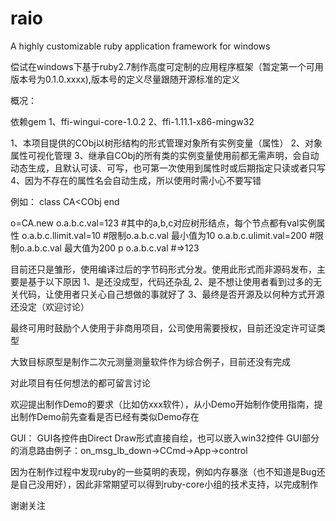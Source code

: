 # raio
A highly customizable ruby application framework for windows

偿试在windows下基于ruby2.7制作高度可定制的应用程序框架（暂定第一个可用版本号为0.1.0.xxxx),版本号的定义尽量跟随开源标准的定义


概况：

依赖gem
1、ffi-wingui-core-1.0.2
2、ffi-1.11.1-x86-mingw32

  
1、本项目提供的CObj以树形结构的形式管理对象所有实例变量（属性）
2、对象属性可视化管理
3、继承自CObj的所有类的实例变量使用前都无需声明，会自动动态生成，且默认可读、可写，也可第一次使用到属性时或后期指定只读或者只写
4、因为不存在的属性名会自动生成，所以使用时需小心不要写错

例如：
class CA<CObj
end

o=CA.new
o.a.b.c.val=123   #其中的a,b,c对应树形结点，每个节点都有val实例属性
o.a.b.c.llimit.val=10   #限制o.a.b.c.val 最小值为10
o.a.b.c.ulimit.val=200  #限制o.a.b.c.val 最大值为200
p o.a.b.c.val   #=>123


目前还只是雏形，使用编译过后的字节码形式分发。使用此形式而非源码发布，主要是基于以下原因
1、是还没成型，代码还杂乱
2、是不想让使用者看到过多的无关代码，让使用者只关心自己想做的事就好了
3、最终是否开源及以何种方式开源还没定（欢迎讨论）

最终可用时鼓励个人使用于非商用项目，公司使用需要授权，目前还没定许可证类型

大致目标原型是制作二次元测量测量软件作为综合例子，目前还没有完成

对此项目有任何想法的都可留言讨论

欢迎提出制作Demo的要求（比如仿xxx软件），从小Demo开始制作使用指南，提出制作Demo前先查看是否已经有类似Demo存在

GUI：
GUI各控件由Direct Draw形式直接自绘，也可以嵌入win32控件
GUI部分的消息路由例子：on_msg_lb_down->CCmd->App->control

因为在制作过程中发现ruby的一些莫明的表现，例如内存暴涨（也不知道是Bug还是自己没用好），因此非常期望可以得到ruby-core小组的技术支持，以完成制作

谢谢关注

